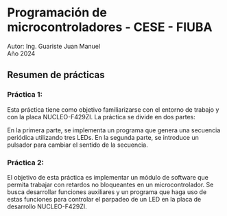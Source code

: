# Programación de microcontroladores - CESE - FIUBA
Autor: Ing. Guariste Juan Manuel\
Año 2024

## Resumen de prácticas
### Práctica 1:
Esta práctica tiene como objetivo familiarizarse con el entorno de trabajo y con la placa NUCLEO-F429ZI. La práctica se divide en dos partes:

En la primera parte, se implementa un programa que genera una secuencia periódica utilizando tres LEDs.
En la segunda parte, se introduce un pulsador para cambiar el sentido de la secuencia.

### Práctica 2:
El objetivo de esta práctica es implementar un módulo de software que permita trabajar con retardos no bloqueantes en un microcontrolador. Se busca desarrollar funciones auxiliares y un programa que haga uso de estas funciones para controlar el parpadeo de un LED en la placa de desarrollo NUCLEO-F429ZI.
